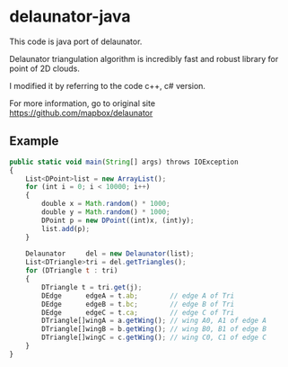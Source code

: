 # delaunator-java
This code is java port of delaunator.

Delaunator triangulation algorithm is incredibly fast and robust library for point of 2D clouds.

I modified it by referring to the code c++, c# version.

For more information, go to original site https://github.com/mapbox/delaunator

## Example

```js
public static void main(String[] args) throws IOException
{
    List<DPoint>list = new ArrayList();
    for (int i = 0; i < 10000; i++)
    {
        double x = Math.random() * 1000;
        double y = Math.random() * 1000;
        DPoint p = new DPoint((int)x, (int)y);
        list.add(p);
    }
    
    Delaunator     del = new Delaunator(list);
    List<DTriangle>tri = del.getTriangles();
    for (DTriangle t : tri)
    {
        DTriangle t = tri.get(j);
        DEdge      edgeA = t.ab;        // edge A of Tri
        DEdge      edgeB = t.bc;        // edge B of Tri
        DEdge      edgeC = t.ca;        // edge C of Tri
        DTriangle[]wingA = a.getWing(); // wing A0, A1 of edge A
        DTriangle[]wingB = b.getWing(); // wing B0, B1 of edge B
        DTriangle[]wingC = c.getWing(); // wing C0, C1 of edge C
    }
}
```
